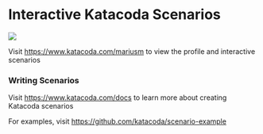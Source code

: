 # Interactive Katacoda Scenarios

[![](http://shields.katacoda.com/katacoda/mariusm/count.svg)](https://www.katacoda.com/mariusm "Get your profile on Katacoda.com")

Visit https://www.katacoda.com/mariusm to view the profile and interactive scenarios

### Writing Scenarios
Visit https://www.katacoda.com/docs to learn more about creating Katacoda scenarios

For examples, visit https://github.com/katacoda/scenario-example
